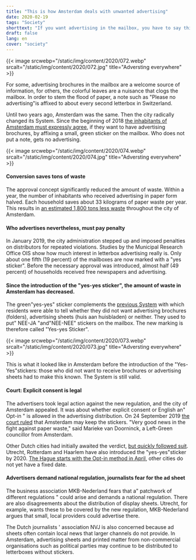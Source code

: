 ```yaml
---
title: "This is how Amsterdam deals with unwanted advertising"
date: 2020-02-19
tags: "Society"
shorttext: "If you want advertising in the mailbox, you have to say this explicitly in some Dutch cities. This saves a lot of garbage."
draft: false
lang: en
cover: "society"
---
```


{{< image srcwebp="/static/img/content/2020/072.webp" srcalt="/static/img/content/2020/072.jpg" title="Adversting everywhere" >}}

For some, advertising brochures in the mailbox are a welcome source of information, for others, the colorful leaves are a nuisance that clogs the mailbox. In order to stem the flood of paper, a note such as "Please no advertising"is affixed to about every second letterbox in Switzerland.

Until two years ago, Amsterdam was the same. Then the city radically changed its System. Since the beginning of 2018 [the inhabitants of Amsterdam must expressly agree](https://www.amsterdam.nl/bestuur-organisatie/college/wethouder/marieke-doorninck/persberichten/amsterdam-start/ "Amsterdam start handhaving ja/ja sticker"), if they want to have advertising brochures, by affixing a small, green sticker on the mailbox. Who does not put a note, gets no advertising.

{{< image srcwebp="/static/img/content/2020/074.webp" srcalt="/static/img/content/2020/074.jpg" title="Adversting everywhere" >}}

#### Conversion saves tons of waste

The approval concept significantly reduced the amount of waste. Within a year, the number of inhabitants who received advertising in paper form halved. Each household saves about 33 kilograms of paper waste per year. This results in [an estimated 1,800 tons less waste](https://www.at5.nl/artikelen/163275/jaja-sticker_op_de_brievenbus_in_juni_2017 "Ja/ja-sticker op de brievenbus scheelt 6000 bomen per jaar") throughout the city of Amsterdam.

#### Who advertises nevertheless, must pay penalty

In January 2019, the city administration stepped up and imposed penalties on distributors for repeated violations. Studies by the Municipal Research Office OIS show how much interest in letterbox advertising really is. Only about one fifth (19 percent) of the mailboxes are now marked with a "yes sticker". Before the necessary approval was introduced, almost half (49 percent) of households received free newspapers and advertising.

#### Since the introduction of the "yes-yes sticker", the amount of waste in Amsterdam has decreased.

The green"yes-yes" sticker complements the [previous System](https://blogs.transparent.com/dutch/what-are-these-mailbox-stickers/ "What are these mailbox stickers?") with which residents were able to tell whether they did not want advertising brochures (folders), advertising sheets (huis aan huisbladen) or neither. They used to put" NEE-JA "and"NEE-NEE" stickers on the mailbox. The new marking is therefore called "Yes-yes Sticker".

{{< image srcwebp="/static/img/content/2020/073.webp" srcalt="/static/img/content/2020/073.jpg" title="Adversting everywhere" >}}

This is what it looked like in Amsterdam before the introduction of the "Yes-Yes"stickers: those who did not want to receive brochures or advertising sheets had to make this known. The System is still valid.

#### Court: Explicit consent is legal

The advertisers took legal action against the new regulation, and the city of Amsterdam appealed. It was about whether explicit consent or English an" Opt-in " is allowed in the advertising distribution. On 24 September 2019 [the court ruled](https://www.parool.nl/amsterdam/rechter-amsterdam-mag-ja-ja-sticker-reclamefolders-invoeren~b8176d4d/?referer=https%3A%2F%2Fwww.infosperber.ch%2FArtikel%2FUmwelt%2FMullvermeidung-wie-Amsterdam-mit-unerwunschter-Reklame-umgeht "Rechter: Amsterdam mag ja/ja-sticker reclamefolders invoeren") that Amsterdam may keep the stickers. "Very good news in the fight against paper waste," said Marieke van Doorninck, a Left-Green councillor from Amsterdam.

Other Dutch cities had initially awaited the verdict, [but quickly followed suit](https://nos.nl/artikel/2303148-amsterdam-mag-de-ja-ja-sticker-houden-andere-gemeenten-volgen.html "Amsterdam mag de Ja/Ja-sticker houden, andere gemeenten volgen"). Utrecht, Rotterdam and Haarlem have also introduced the "yes-yes"sticker by 2020. [The Hague starts with the Opt-in method in April](https://www.denhaag.nl/en/in-the-city/news/the-hague-planning-to-introduce-jaja-sticker-.htm "The Hague planning to introduce Ja/Ja sticker"), other cities do not yet have a fixed date.

#### Advertisers demand national regulation, journalists fear for the ad sheet

The business association MKB-Nederland fears that a" patchwork of different regulations " could arise and demands a national regulation. There are also disagreements about the distribution of display sheets. Utrecht, for example, wants these to be covered by the new regulation, MKB-Nederland argues that small, local providers could advertise there.

The Dutch journalists ' association NVJ is also concerned because ad sheets often contain local news that larger channels do not provide. In Amsterdam, advertising sheets and printed matter from non-commercial organisations such as political parties may continue to be distributed to letterboxes without stickers.
